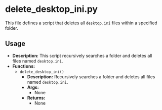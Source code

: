 # delete_desktop_ini.py

This file defines a script that deletes all `desktop.ini` files within a specified folder.

## Usage

*   **Description:** This script recursively searches a folder and deletes all files named `desktop.ini`.
*   **Functions:**
    *   `delete_desktop_ini()`
        *   **Description:** Recursively searches a folder and deletes all files named `desktop.ini`.
        *   **Args:**
            *   None
        *   **Returns:**
            *   None